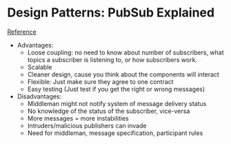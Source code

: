 # Design Patterns: PubSub Explained
[Reference](https://abdulapopoola.com/2013/03/12/design-patterns-pub-sub-explained/)

- Advantages:
  - Loose coupling: no need to know about number of subscribers, what topics a subscriber is listening to, or how subscribers work.
  - Scalable
  - Cleaner design, cause you think about the components will interact
  - Flexible: Just make sure they agree to one contract
  - Easy testing (Just test if you get the right or wrong messages)
- Disadvantages:
  - Middleman might not notify system of message delivery status
  - No knowledge of the status of the subscriber, vice-versa
  - More messages = more instabilities
  - Intruders/malicious publishers can invade
  - Need for middleman, message specification, participant rules
